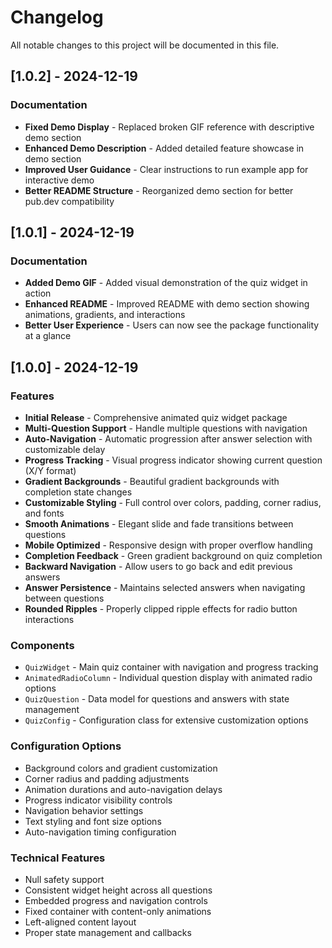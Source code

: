 # Changelog

All notable changes to this project will be documented in this file.

## [1.0.2] - 2024-12-19

### Documentation
* **Fixed Demo Display** - Replaced broken GIF reference with descriptive demo section
* **Enhanced Demo Description** - Added detailed feature showcase in demo section
* **Improved User Guidance** - Clear instructions to run example app for interactive demo
* **Better README Structure** - Reorganized demo section for better pub.dev compatibility

## [1.0.1] - 2024-12-19

### Documentation
* **Added Demo GIF** - Added visual demonstration of the quiz widget in action
* **Enhanced README** - Improved README with demo section showing animations, gradients, and interactions
* **Better User Experience** - Users can now see the package functionality at a glance

## [1.0.0] - 2024-12-19

### Features
* **Initial Release** - Comprehensive animated quiz widget package
* **Multi-Question Support** - Handle multiple questions with navigation
* **Auto-Navigation** - Automatic progression after answer selection with customizable delay
* **Progress Tracking** - Visual progress indicator showing current question (X/Y format)
* **Gradient Backgrounds** - Beautiful gradient backgrounds with completion state changes
* **Customizable Styling** - Full control over colors, padding, corner radius, and fonts
* **Smooth Animations** - Elegant slide and fade transitions between questions
* **Mobile Optimized** - Responsive design with proper overflow handling
* **Completion Feedback** - Green gradient background on quiz completion
* **Backward Navigation** - Allow users to go back and edit previous answers
* **Answer Persistence** - Maintains selected answers when navigating between questions
* **Rounded Ripples** - Properly clipped ripple effects for radio button interactions

### Components
* `QuizWidget` - Main quiz container with navigation and progress tracking
* `AnimatedRadioColumn` - Individual question display with animated radio options
* `QuizQuestion` - Data model for questions and answers with state management
* `QuizConfig` - Configuration class for extensive customization options

### Configuration Options
* Background colors and gradient customization
* Corner radius and padding adjustments
* Animation durations and auto-navigation delays
* Progress indicator visibility controls
* Navigation behavior settings
* Text styling and font size options
* Auto-navigation timing configuration

### Technical Features
* Null safety support
* Consistent widget height across all questions
* Embedded progress and navigation controls
* Fixed container with content-only animations
* Left-aligned content layout
* Proper state management and callbacks